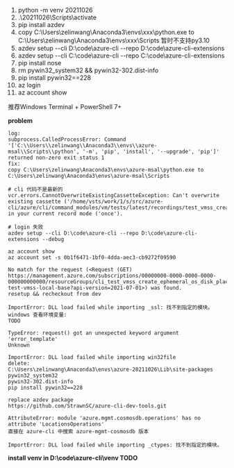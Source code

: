 1. python -m venv 20211026
2. .\20211026\Scripts\activate
3. pip install azdev
4. copy C:\Users\zelinwang\Anaconda3\envs\xxx\python.exe to C:\Users\zelinwang\Anaconda3\envs\xxx\Scripts 暂时不支持py3.10
5. azdev setup --cli D:\code\azure-cli --repo D:\code\azure-cli-extensions
6. azdev setup --cli C:\code\azure-cli --repo C:\code\azure-cli-extensions
7. pip install nose
8. rm pywin32_system32 && pywin32-302.dist-info
9. pip install pywin32==228
10. az login
11. az account show

推荐Windows Terminal + PowerShell 7+

**problem**
```
log:
subprocess.CalledProcessError: Command '['C:\\Users\\zelinwang\\Anaconda3\\envs\\azure-msal\\Scripts\\python', '-m', 'pip', 'install', '--upgrade', 'pip']' returned non-zero exit status 1
fix:
copy C:\Users\zelinwang\Anaconda3\envs\azure-msal\python.exe to C:\Users\zelinwang\Anaconda3\envs\azure-msal\Scripts

# cli 代码不是最新的
vcr.errors.CannotOverwriteExistingCassetteException: Can't overwrite existing cassette ('/home/vsts/work/1/s/src/azure-cli/azure/cli/command_modules/vm/tests/latest/recordings/test_vmss_create_ephemeral_os_disk_placement.yaml') in your current record mode ('once').

# login 失败
azdev setup --cli D:\code\azure-cli --repo D:\code\azure-cli-extensions --debug

az account show
az account set -s 0b1f6471-1bf0-4dda-aec3-cb9272f09590

No match for the request (<Request (GET) https://management.azure.com/subscriptions/00000000-0000-0000-0000-000000000000/resourceGroups/cli_test_vmss_create_ephemeral_os_disk_placement000001/providers/Microsoft.Compute/virtualMachineScaleSets/cli-test-vmss-local-base?api-version=2021-07-01>) was found.
resetup && recheckout from dev

ImportError: DLL load failed while importing _ssl: 找不到指定的模块。
windows 查看环境变量:
TODO 

TypeError: request() got an unexpected keyword argument 'error_template'
Unknown

ImportError: DLL load failed while importing win32file
delete:
C:\Users\zelinwang\Anaconda3\envs\azure-20211026\Lib\site-packages
pywin32_system32
pywin32-302.dist-info
pip install pywin32==228

replace azdev package
https://github.com/StrawnSC/azure-cli-dev-tools.git

AttributeError: module 'azure.mgmt.cosmosdb.operations' has no attribute 'LocationsOperations'
直接在 azure-cli 中搜索 azure-mgmt-cosmosdb 版本

ImportError: DLL load failed while importing _ctypes: 找不到指定的模块。

```

**install venv in D:\code\azure-cli\venv TODO**